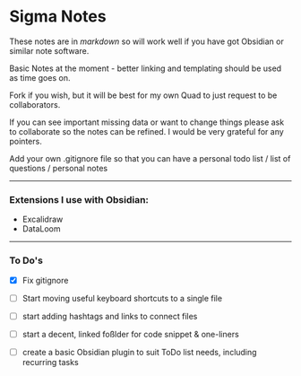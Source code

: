 # Sigma Notes

These notes are in _markdown_ so will work well if you have got Obsidian or similar note software.

Basic Notes at the moment - better linking and templating should be used as time goes on.

Fork if you wish, but it will be best for my own Quad to just request to be collaborators.

If you can see important missing data or want to change things please ask to collaborate so the notes can be refined. I would be very grateful for any pointers.

Add your own .gitignore file so that you can have a personal todo list / list of questions / personal notes
_________________________________

### Extensions I use with Obsidian:

- Excalidraw
- DataLoom


---

### To Do's

- [x] Fix gitignore
- [ ] Start moving useful keyboard shortcuts to a single file
- [ ] start adding hashtags and links to connect files
- [ ]  start a decent, linked foßlder for code snippet & one-liners
- [ ] create a basic Obsidian plugin to suit ToDo list needs, including recurring tasks





